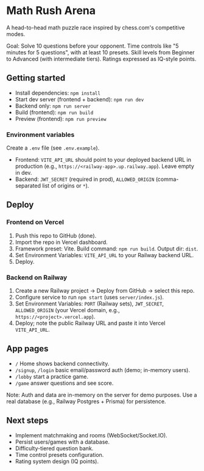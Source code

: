 # Math Rush Arena

A head-to-head math puzzle race inspired by chess.com's competitive modes.

Goal: Solve 10 questions before your opponent. Time controls like "5 minutes for 5 questions", with at least 10 presets. Skill levels from Beginner to Advanced (with intermediate tiers). Ratings expressed as IQ-style points.

## Getting started

- Install dependencies: `npm install`
- Start dev server (frontend + backend): `npm run dev`
- Backend only: `npm run server`
- Build (frontend): `npm run build`
- Preview (frontend): `npm run preview`

### Environment variables
Create a `.env` file (see `.env.example`).
- Frontend: `VITE_API_URL` should point to your deployed backend URL in production (e.g., `https://<railway-app>.up.railway.app`). Leave empty in dev.
- Backend: `JWT_SECRET` (required in prod), `ALLOWED_ORIGIN` (comma-separated list of origins or `*`).

## Deploy

### Frontend on Vercel
1. Push this repo to GitHub (done).
2. Import the repo in Vercel dashboard.
3. Framework preset: Vite. Build command: `npm run build`. Output dir: `dist`.
4. Set Environment Variables: `VITE_API_URL` to your Railway backend URL.
5. Deploy.

### Backend on Railway
1. Create a new Railway project → Deploy from GitHub → select this repo.
2. Configure service to run `npm start` (uses `server/index.js`).
3. Set Environment Variables: `PORT` (Railway sets), `JWT_SECRET`, `ALLOWED_ORIGIN` (your Vercel domain, e.g., `https://<project>.vercel.app`).
4. Deploy; note the public Railway URL and paste it into Vercel `VITE_API_URL`.

## App pages
- `/` Home shows backend connectivity.
- `/signup`, `/login` basic email/password auth (demo; in-memory users).
- `/lobby` start a practice game.
- `/game` answer questions and see score.

Note: Auth and data are in-memory on the server for demo purposes. Use a real database (e.g., Railway Postgres + Prisma) for persistence.

## Next steps

- Implement matchmaking and rooms (WebSocket/Socket.IO).
- Persist users/games with a database.
- Difficulty-tiered question bank.
- Time control presets configuration.
- Rating system design (IQ points).
